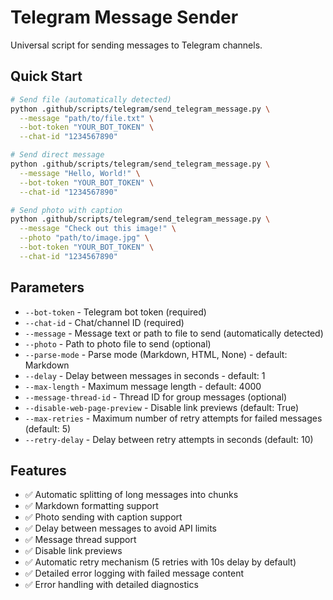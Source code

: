 # Telegram Message Sender

Universal script for sending messages to Telegram channels.

## Quick Start

```bash
# Send file (automatically detected)
python .github/scripts/telegram/send_telegram_message.py \
  --message "path/to/file.txt" \
  --bot-token "YOUR_BOT_TOKEN" \
  --chat-id "1234567890"

# Send direct message
python .github/scripts/telegram/send_telegram_message.py \
  --message "Hello, World!" \
  --bot-token "YOUR_BOT_TOKEN" \
  --chat-id "1234567890"

# Send photo with caption
python .github/scripts/telegram/send_telegram_message.py \
  --message "Check out this image!" \
  --photo "path/to/image.jpg" \
  --bot-token "YOUR_BOT_TOKEN" \
  --chat-id "1234567890"
```

## Parameters

- `--bot-token` - Telegram bot token (required)
- `--chat-id` - Chat/channel ID (required)
- `--message` - Message text or path to file to send (automatically detected)
- `--photo` - Path to photo file to send (optional)
- `--parse-mode` - Parse mode (Markdown, HTML, None) - default: Markdown
- `--delay` - Delay between messages in seconds - default: 1
- `--max-length` - Maximum message length - default: 4000
- `--message-thread-id` - Thread ID for group messages (optional)
- `--disable-web-page-preview` - Disable link previews (default: True)
- `--max-retries` - Maximum number of retry attempts for failed messages (default: 5)
- `--retry-delay` - Delay between retry attempts in seconds (default: 10)

## Features

- ✅ Automatic splitting of long messages into chunks
- ✅ Markdown formatting support
- ✅ Photo sending with caption support
- ✅ Delay between messages to avoid API limits
- ✅ Message thread support
- ✅ Disable link previews
- ✅ Automatic retry mechanism (5 retries with 10s delay by default)
- ✅ Detailed error logging with failed message content
- ✅ Error handling with detailed diagnostics